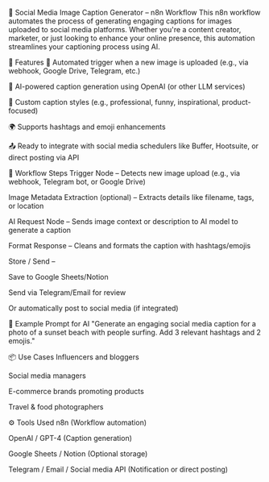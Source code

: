 📸 Social Media Image Caption Generator – n8n Workflow
This n8n workflow automates the process of generating engaging captions for images uploaded to social media platforms. Whether you're a content creator, marketer, or just looking to enhance your online presence, this automation streamlines your captioning process using AI.

🚀 Features
🔁 Automated trigger when a new image is uploaded (e.g., via webhook, Google Drive, Telegram, etc.)

🧠 AI-powered caption generation using OpenAI (or other LLM services)

📝 Custom caption styles (e.g., professional, funny, inspirational, product-focused)

🌍 Supports hashtags and emoji enhancements

📤 Ready to integrate with social media schedulers like Buffer, Hootsuite, or direct posting via API

🔧 Workflow Steps
Trigger Node – Detects new image upload (e.g., via webhook, Telegram bot, or Google Drive)

Image Metadata Extraction (optional) – Extracts details like filename, tags, or location

AI Request Node – Sends image context or description to AI model to generate a caption

Format Response – Cleans and formats the caption with hashtags/emojis

Store / Send –

Save to Google Sheets/Notion

Send via Telegram/Email for review

Or automatically post to social media (if integrated)

🧠 Example Prompt for AI
"Generate an engaging social media caption for a photo of a sunset beach with people surfing. Add 3 relevant hashtags and 2 emojis."

📦 Use Cases
Influencers and bloggers

Social media managers

E-commerce brands promoting products

Travel & food photographers

⚙️ Tools Used
n8n (Workflow automation)

OpenAI / GPT-4 (Caption generation)

Google Sheets / Notion (Optional storage)

Telegram / Email / Social media API (Notification or direct posting)

